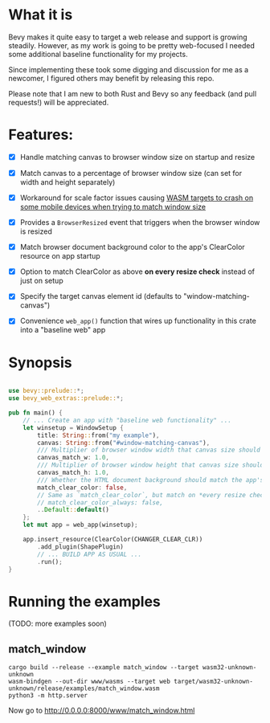 # What it is

Bevy makes it quite easy to target a web release and support is growing steadily. However, as my work is going to be pretty web-focused I needed some additional baseline functionality for my projects.

Since implementing these took some digging and discussion for me as a newcomer, I figured others may benefit by releasing this repo.

Please note that I am new to both Rust and Bevy so any feedback (and pull requests!) will be appreciated. 


# Features:

* [x] Handle matching canvas to browser window size on startup and resize
* [x] Match canvas to a percentage of browser window size (can set for width and height separately)
* [x] Workaround for scale factor issues causing [WASM targets to crash on some mobile devices when trying to match window size](https://github.com/bevyengine/bevy/discussions/4021)        
* [x] Provides a `BrowserResized` event that triggers when the browser window is resized
* [x] Match browser document background color to the app's ClearColor resource on app startup
* [x] Option to match ClearColor as above **on every resize check** instead of just on setup
* [x] Specify the target canvas element id (defaults to "window-matching-canvas") 
* [x] Convenience `web_app()` function that wires up functionality in this crate into a "baseline web" app


# Synopsis

```rust

use bevy::prelude::*;
use bevy_web_extras::prelude::*;

pub fn main() {
    // ... Create an app with "baseline web functionality" ...
    let winsetup = WindowSetup {
        title: String::from("my example"),
        canvas: String::from("#window-matching-canvas"),
        /// Multiplier of browser window width that canvas size should match. Defaults to 1.0 (100%).
        canvas_match_w: 1.0,
        /// Multiplier of browser window height that canvas size should match. Defaults to 1.0 (100%).
        canvas_match_h: 1.0,
        /// Whether the HTML document background should match the app's ClearColor resource on app startup
        match_clear_color: false,
        // Same as `match_clear_color`, but match on *every resize check*
        // match_clear_color_always: false,
        ..Default::default()
    };
    let mut app = web_app(winsetup);

    app.insert_resource(ClearColor(CHANGER_CLEAR_CLR))
        .add_plugin(ShapePlugin)
        // ... BUILD APP AS USUAL ...
        .run();
}
```


# Running the examples

(TODO: more examples soon)


## match_window

```
cargo build --release --example match_window --target wasm32-unknown-unknown
wasm-bindgen --out-dir www/wasms --target web target/wasm32-unknown-unknown/release/examples/match_window.wasm
python3 -m http.server
```

Now go to http://0.0.0.0:8000/www/match_window.html

